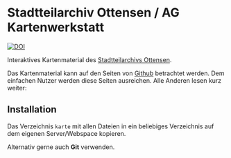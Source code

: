 # Stadtteilarchiv Ottensen / AG Kartenwerkstatt 
[![DOI](https://zenodo.org/badge/DOI/10.5281/zenodo.5769093.svg)](https://doi.org/10.5281/zenodo.5769093)

Interaktives Kartenmaterial des [Stadtteilarchivs Ottensen](https://stadtteilarchiv-ottensen.de/).

Das Kartenmaterial kann auf den Seiten von [Github](https://stadtteilarchiv-ottensen.github.io/kartenwerkstatt/) betrachtet werden. Dem einfachen Nutzer werden diese Seiten ausreichen. Alle Anderen lesen kurz weiter:

## Installation
Das Verzeichnis `karte` mit allen Dateien in ein beliebiges Verzeichnis auf dem eigenen Server/Webspace kopieren.

Alternativ gerne auch **Git** verwenden.
